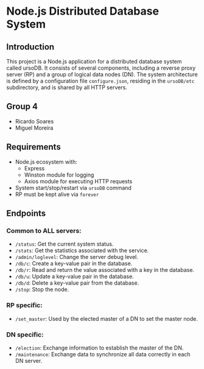 # Node.js Distributed Database System

## Introduction

This project is a Node.js application for a distributed database system called ursoDB. It consists of several components, including a reverse proxy server (RP) and a group of logical data nodes (DN). The system architecture is defined by a configuration file `configure.json`, residing in the `ursoDB/etc` subdirectory, and is shared by all HTTP servers.

## Group 4

- Ricardo Soares
- Miguel Moreira

## Requirements

- Node.js ecosystem with:
  - Express
  - Winston module for logging
  - Axios module for executing HTTP requests
- System start/stop/restart via `ursoDB` command
- RP must be kept alive via `forever`

## Endpoints

### Common to ALL servers:

- `/status`: Get the current system status.
- `/stats`: Get the statistics associated with the service.
- `/admin/loglevel`: Change the server debug level.
- `/db/c`: Create a key-value pair in the database.
- `/db/r`: Read and return the value associated with a key in the database.
- `/db/u`: Update a key-value pair in the database.
- `/db/d`: Delete a key-value pair from the database.
- `/stop`: Stop the node.

### RP specific:

- `/set_master`: Used by the elected master of a DN to set the master node.

### DN specific:

- `/election`: Exchange information to establish the master of the DN.
- `/maintenance`: Exchange data to synchronize all data correctly in each DN server.
